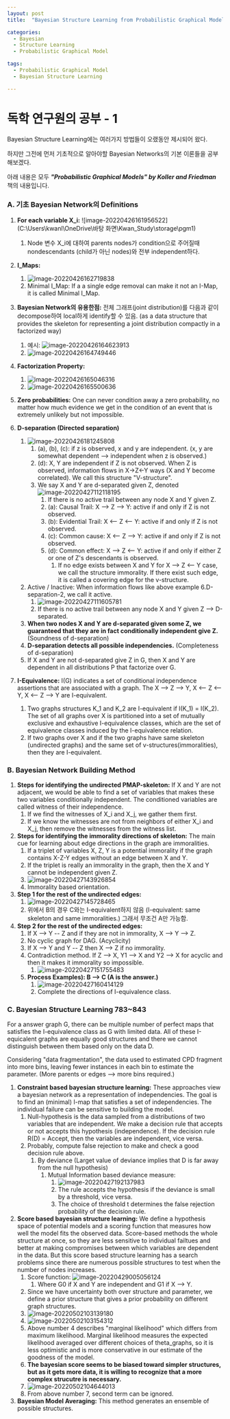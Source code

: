 ```yaml
---
layout: post
title:  "Bayesian Structure Learning from Probabilistic Graphical Model - 리뷰"

categories:
  - Bayesian
  - Structure Learning
  - Probabilistic Graphical Model

tags:
  - Probabilistic Graphical Model
  - Bayesian Structure Learning

---
```


# 독학 연구원의 공부 - 1
Bayesian Structure Learning에는 여러가지 방법들이 오랬동안 제시되어 왔다.

하지만 그전에 먼저 기초적으로 알아야할 Bayesian Networks의 기본 이론들을 공부해보겠다.

아래 내용은 모두 ***"Probabilistic Graphical Models" by Koller and Friedman*** 책의 내용입니다.

### A. 기초 Bayesian Network의  Definitions

1. **For each variable X_i:** ![image-20220426161956522](C:\Users\kwanl\OneDrive\바탕 화면\Kwan_Study\storage\pgm1)
   
   1. Node 변수 X_i에 대하여 parents nodes가 condition으로 주어질때 nondescendants (child가 아닌 nodes)와 전부 independent하다.
   
2. **I_Maps:** 
   1. ![image-20220426162719838](C:\Users\kwanl\AppData\Roaming\Typora\typora-user-images\image-20220426162719838.png)
   2. Minimal I_Map: If a a single edge removal can make it not an I-Map, it is called Minimal I_Map.
   
3. **Bayesian Network의 유용한점:** 전체 그래프(joint distribution)를 다음과 같이 decompose하여 local하게 identify할 수 있음. (as a data structure that provides the skeleton for representing a joint distribution compactly in a factorized way)
   
   1. 예시: ![image-20220426164623913](C:\Users\kwanl\AppData\Roaming\Typora\typora-user-images\image-20220426164623913.png)
   2. ![image-20220426164749446](C:\Users\kwanl\AppData\Roaming\Typora\typora-user-images\image-20220426164749446.png)
   
4. **Factorization Property:**
   1. ![image-20220426165046316](C:\Users\kwanl\AppData\Roaming\Typora\typora-user-images\image-20220426165046316.png)
   2. ![image-20220426165500636](C:\Users\kwanl\AppData\Roaming\Typora\typora-user-images\image-20220426165500636.png)
   
5. **Zero probabilities:** One can never condition away a zero probability, no matter how much evidence we get in the condition of an event that is extremely unlikely but not impossible.

6. **D-separation (Directed separation)**
   
   1. ![image-20220426181245808](C:\Users\kwanl\AppData\Roaming\Typora\typora-user-images\image-20220426181245808.png)
      1. (a), (b), (c): if z is observed, x and y are independent. (x, y are somewhat dependent --> independent when z is observed.)
      2. (d): X, Y are independent if Z is not observed. When Z is observed, information flows in X->Z<-Y ways (X and Y become correlated). We call this structure "V-structure".
      3. We say X and Y are d-separated given Z, denoted ![image-20220427112118195](C:\Users\kwanl\AppData\Roaming\Typora\typora-user-images\image-20220427112118195.png)
         1. If there is no active trail between any node X and Y given Z.
         2. (a): Causal Trail: X --> Z --> Y: active if and only if Z is not observed.
         3. (b): Evidential Trail: X <-- Z <-- Y: active if and only if Z is not observed.
         4. (c): Common cause:   X <-- Z --> Y: active if and only if Z is not observed.
         5. (d): Common effect: X --> Z <-- Y: active if and only if either Z or one of Z's descendants is observed.
            1. If no edge exists between X and Y for X --> Z <-- Y case, we call the structure immorality. If there exist such edge, it is called a covering edge for the v-structure.
   2. Active / Inactive: When information flows like above example 6.D-separation-2, we call it active.
      1. ![image-20220427111605781](C:\Users\kwanl\AppData\Roaming\Typora\typora-user-images\image-20220427111605781.png)
      2. If there is no active trail between any node X and Y given Z --> D-separated.
   3. **When two nodes X and Y are d-separated given some Z, we guaranteed that they are in fact conditionally independent give Z.** (Soundness of d-separation)
   4. **D-separation detects all possible independencies.** (Completeness of d-separation)
   5. If X and Y are not d-separated give Z in G, then X and Y are dependent in all distributions P that factorize over G.
   
7. **I-Equivalence:** I(G) indicates a set of conditional independence assertions that are associated with a graph. The X --> Z --> Y, X <-- Z <-- Y, X <-- Z --> Y are I-equivalent.

   1. Two graphs structures K_1 and K_2 are I-equivalent if I(K_1) = I(K_2). The set of all graphs over X is partitioned into a set of mutually exclusive and exhaustive I-equivalence classes, which are the set of equivalence classes induced by the I-equivalence relation.
   2. If two graphs over X and if the two graphs have same skeleton (undirected graphs) and the same set of v-structures(immoralities), then they are I-equivalent.

   

### B. Bayesian Network Building Method

1. **Steps for identifying the undirected PMAP-skeleton:** If X and Y are not adjacent, we would be able to find a set of variables that makes these two variables conditionally independent. The conditioned variables are called witness of their independence.
   1. If we find the witnesses of X_i and X_j, we gather them first.
   2. If we know the witnesses are not from neighbors of either X_i and X_j, then remove the witnesses from the witness list.
2. **Steps for identifying the immorality directions of skeleton:** The main cue for learning about edge directions in the graph are immoralities. 
   1. If a triplet of variables X, Z, Y is a potential immorality if the graph contains X-Z-Y edges without an edge between X and Y.
   2. If the triplet is really an immorality in the graph, then the X and Y cannot be independent given Z.
   3. ![image-20220427143926854](C:\Users\kwanl\AppData\Roaming\Typora\typora-user-images\image-20220427143926854.png)
   4. Immorality based orientation.
3. **Step 1 for the rest of the undirected edges:**
   1. ![image-20220427145728465](C:\Users\kwanl\AppData\Roaming\Typora\typora-user-images\image-20220427145728465.png)
   2. 위에서 B의 경우 C와는 I-equivalent하지 않음 (I-equivalent: same skeleton and same immoralities.) 그래서 무조건 A만 가능함.
4. **Step 2 for the rest of the undirected edges:**
   1. If X --> Y -- Z and if they are not in immorality, X --> Y --> Z.
   2. No cyclic graph for DAG. (Acyclicity)
   3. If X --> Y and Y -- Z then X --> Z if no immorality.
   4. Contradiction method. If Z --> X, Y1 --> X and Y2 --> X for acyclic and then it makes it immorality so impossible.
      1. ![image-20220427151755483](C:\Users\kwanl\AppData\Roaming\Typora\typora-user-images\image-20220427151755483.png)
   5. **Process Examples): B --> C (A is the answer.)**
      1. ![image-20220427160414129](C:\Users\kwanl\AppData\Roaming\Typora\typora-user-images\image-20220427160414129.png)
      2. Complete the directions of I-equivalence class.



### C. Bayesian Structure Learning 783~843

For a answer graph G, there can be multiple number of perfect maps that satisfies the I-equivalence class as G with limited data. All of these I-equicalent graphs are equally good structures and there we cannot distinguish between them based only on the data D.

Considering "data fragmentation", the data used to estimated CPD fragment into more bins, leaving fewer instances in each bin to estimate the parameter. (More parents or edges --> more bins required.)

1. **Constraint based bayesian structure learning:** These approaches view a bayesian network as a representation of independencies. The goal is to find an (minimal) I-map that satisfies a set of independencies. The individual failure can be sensitive to building the model.
   1. Null-hypothesis is the data sampled from a distributions of two variables that are independent. We make a decision rule that accepts or not accepts this hypothesis (independence). If the decision rule R(D) = Accept, then the variables are independent, vice versa.
   2. Probably, compute false rejection to make and check a good decision rule above.
      1. By deviance (Larget value of deviance implies that D is far away from the null hypothesis)
         1. Mutual Information based deviance measure:
            1. ![image-20220427192137983](C:\Users\kwanl\AppData\Roaming\Typora\typora-user-images\image-20220427192137983.png)
            2. The rule accepts the hypothesis if the deviance is small by a threshold, vice versa.
            3. The choice of threshold t determines the false rejection probability of the decision rule.
2. **Score based bayesian structure learning:** We define a hypothesis space of potential models and a scoring function that measures how well the model fits the observed data. Score-based methods the whole structure at once, so they are less sensitive to individual failtues and better at making compromises between which variables are dependent in the data. But this score based structure learning has a search problems since there are numerous possible structures to test when the number of nodes increases.
   1. Score function: ![image-20220429005056124](C:\Users\kwanl\AppData\Roaming\Typora\typora-user-images\image-20220429005056124.png)
      1. Where G0 if X and Y are independent and G1 if X --> Y.
   2. Since we have uncertainty both over structure and parameter, we define a prior structure that gives a prior probability on different graph structures.
   3. ![image-20220502103139180](C:\Users\kwanl\AppData\Roaming\Typora\typora-user-images\image-20220502103139180.png)
   4. ![image-20220502103154312](C:\Users\kwanl\AppData\Roaming\Typora\typora-user-images\image-20220502103154312.png)
   5. Above number 4 describes "marginal likelihood" which differs from maximum likelihood. Marginal likelihood measures the expected likelihood averaged over different choices of theta_graphs, so it is less optimistic and is more conservative in our estimate of the goodness of the model.
   6. **The bayesian score seems to be biased toward simpler structures, but as it gets more data, it is willing to recognize that a more complex strucutre is necessary.**
   7. ![image-20220502104644013](C:\Users\kwanl\AppData\Roaming\Typora\typora-user-images\image-20220502104644013.png)
   8. From above number 7, second term can be ignored.
3. **Bayesian Model Averaging:** This method generates an ensemble of possible structures.


